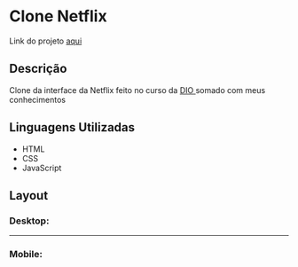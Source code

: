 # Clone Netflix

<p>Link do projeto <a href="#">aqui</a></p>

## Descrição

<p> Clone da interface da Netflix feito no curso da <a target="_blank" href="https://web.dio.me/browse"> DIO </a> somado com meus conhecimentos</p>

## Linguagens Utilizadas
- HTML
- CSS
- JavaScript

## Layout 
### Desktop:



<hr>

### Mobile:


